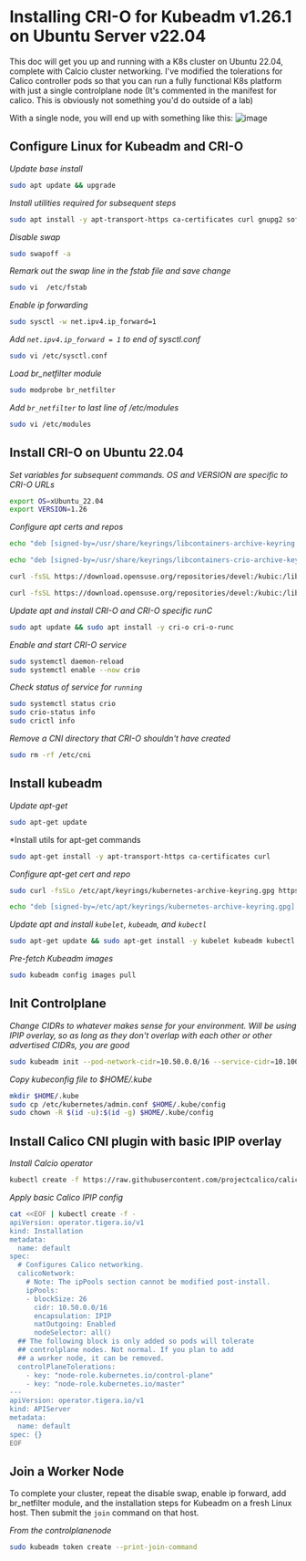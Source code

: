 # Installing CRI-O for Kubeadm v1.26.1 on Ubuntu Server v22.04

This doc will get you up and running with a K8s cluster on Ubuntu 22.04, complete with Calcio cluster networking. I've modified the tolerations for Calico controller pods so that you can run a fully functional K8s platform with just a single controlplane node (It's commented in the manifest for calico. This is obviously not something you'd do outside of a lab)

With a single node, you will end up with something like this:
![image](https://user-images.githubusercontent.com/45366367/216838964-10ad77e5-fc9e-4bd8-8e77-4ffc93c8958c.png)

## Configure Linux for Kubeadm and CRI-O

*Update base install*
```bash
sudo apt update && upgrade
```

*Install utilities required for subsequent steps*
```bash
sudo apt install -y apt-transport-https ca-certificates curl gnupg2 software-properties-common
```

*Disable swap*
```bash
sudo swapoff -a
```

*Remark out the swap line in the fstab file and save change*
```bash
sudo vi  /etc/fstab 
```

*Enable ip forwarding* 
```bash
sudo sysctl -w net.ipv4.ip_forward=1
```

*Add `net.ipv4.ip_forward = 1` to end of sysctl.conf*
```bash
sudo vi /etc/sysctl.conf
```

*Load br_netfilter module*
```bash
sudo modprobe br_netfilter
```

*Add `br_netfilter` to last line of /etc/modules*
```bash
sudo vi /etc/modules
```

## Install CRI-O on Ubuntu 22.04

*Set variables for subsequent commands. OS and VERSION are specific to CRI-O URLs*
```bash
export OS=xUbuntu_22.04
export VERSION=1.26
```

*Configure apt certs and repos*
```bash
echo "deb [signed-by=/usr/share/keyrings/libcontainers-archive-keyring.gpg] https://download.opensuse.org/repositories/devel:/kubic:/libcontainers:/stable/$OS/ /" | sudo tee /etc/apt/sources.list.d/devel:kubic:libcontainers:stable.list
```

```bash
echo "deb [signed-by=/usr/share/keyrings/libcontainers-crio-archive-keyring.gpg] https://download.opensuse.org/repositories/devel:/kubic:/libcontainers:/stable:/cri-o:/$VERSION/$OS/ /" | sudo tee /etc/apt/sources.list.d/devel:kubic:libcontainers:stable:cri-o:$VERSION.list
```

```bash
curl -fsSL https://download.opensuse.org/repositories/devel:/kubic:/libcontainers:/stable/$OS/Release.key | sudo gpg --dearmor -o /usr/share/keyrings/libcontainers-archive-keyring.gpg
```

```bash
curl -fsSL https://download.opensuse.org/repositories/devel:/kubic:/libcontainers:/stable:/cri-o:/$VERSION/$OS/Release.key | sudo gpg --dearmor -o /usr/share/keyrings/libcontainers-crio-archive-keyring.gpg
```

*Update apt and install CRI-O and CRI-O specific runC*
```bash
sudo apt update && sudo apt install -y cri-o cri-o-runc
```

*Enable and start CRI-O service*
```bash
sudo systemctl daemon-reload
sudo systemctl enable --now crio
```

*Check status of service for `running`*
```bash
sudo systemctl status crio
sudo crio-status info
sudo crictl info
```

*Remove a CNI directory that CRI-O shouldn't have created*
```bash
sudo rm -rf /etc/cni
```

## Install kubeadm

*Update apt-get*
```bash
sudo apt-get update
```

*Install utils for apt-get commands
```bash
sudo apt-get install -y apt-transport-https ca-certificates curl
```

*Configure apt-get cert and repo*
```bash
sudo curl -fsSLo /etc/apt/keyrings/kubernetes-archive-keyring.gpg https://packages.cloud.google.com/apt/doc/apt-key.gpg
```
```bash
echo "deb [signed-by=/etc/apt/keyrings/kubernetes-archive-keyring.gpg] https://apt.kubernetes.io/ kubernetes-xenial main" | sudo tee /etc/apt/sources.list.d/kubernetes.list
```

*Update apt and install `kubelet`, `kubeadm`, and `kubectl`*
```bash
sudo apt-get update && sudo apt-get install -y kubelet kubeadm kubectl
```

*Pre-fetch Kubeadm images*
```bash
sudo kubeadm config images pull
```

## Init Controlplane

*Change CIDRs to whatever makes sense for your environment. Will be using IPIP overlay, so as long as they don't overlap with each other or other advertised CIDRs, you are good*
```bash
sudo kubeadm init --pod-network-cidr=10.50.0.0/16 --service-cidr=10.100.0.0/16	 --cri-socket='unix:///var/run/crio/crio.sock'
```

*Copy kubeconfig file to $HOME/.kube*
```bash
mkdir $HOME/.kube
sudo cp /etc/kubernetes/admin.conf $HOME/.kube/config
sudo chown -R $(id -u):$(id -g) $HOME/.kube/config
```

## Install Calico CNI plugin with basic IPIP overlay

*Install Calcio operator*
```bash
kubectl create -f https://raw.githubusercontent.com/projectcalico/calico/v3.25.0/manifests/tigera-operator.yaml
```

*Apply basic Calico IPIP config*
```bash
cat <<EOF | kubectl create -f -
apiVersion: operator.tigera.io/v1
kind: Installation
metadata:
  name: default
spec:
  # Configures Calico networking.
  calicoNetwork:
    # Note: The ipPools section cannot be modified post-install.
    ipPools:
    - blockSize: 26
      cidr: 10.50.0.0/16
      encapsulation: IPIP
      natOutgoing: Enabled
      nodeSelector: all()
  ## The following block is only added so pods will tolerate 
  ## controlplane nodes. Not normal. If you plan to add
  ## a worker node, it can be removed.
  controlPlaneTolerations:
    - key: "node-role.kubernetes.io/control-plane"
    - key: "node-role.kubernetes.io/master"
---
apiVersion: operator.tigera.io/v1
kind: APIServer
metadata:
  name: default
spec: {}
EOF
```

## Join a Worker Node

To complete your cluster, repeat the disable swap, enable ip forward, add br_netfilter module, and the installation steps for Kubeadm on a fresh Linux host. Then submit the `join` command on that host.

*From the controlplanenode*
```bash
sudo kubeadm token create --print-join-command
```


